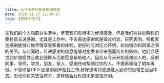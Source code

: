 ```yaml
---
title: 从今天开始每天都说感谢
date: 2020-11-27 12:34:17
tags: [管理小技巧]
---
```


在我们的个人和职业生涯中，尽管我们有很多时候很感激，但是我们往往忽略我们要特意去说感谢，尤其是工作中。不去表达感谢就是错过机会。研究表明，积极表达感谢能够让你尽情享受积极的体验，更好的应对压力环境，和加强你和同事之间的关系。与此同时，传递感谢的信息能够对接受者带来强而持久的影响，他们会感觉到价值感并且收到鼓舞从而更愿意帮助他人。因此从今天开始感谢别人吧，感谢同事，导师，学员，朋友，家人，感谢任何帮助过你的人。不要再等待了明年再做。不管你是CEO 还是刚刚开始找工作,好好思考将感恩融入到你的日常生活当中去。无论你将来去往何方，这样做会让你的未来更加光明。

